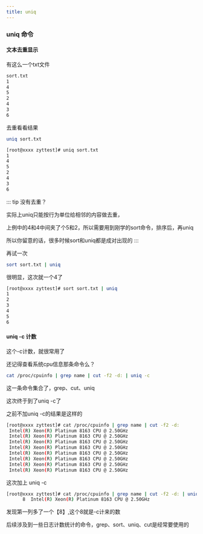 ```yaml
---
title: uniq
---
```

### uniq 命令
#### 文本去重显示
有这么一个txt文件
``` bash
sort.txt
1
4
5
2
4
3
6
```
去重看看结果
``` bash
uniq sort.txt
```
``` bash
[root@xxxx zyttest]# uniq sort.txt 
1
4
5
2
4
3
6
```

::: tip 没有去重？

实际上uniq只能按行为单位给相邻的内容做去重，

上例中的4和4中间夹了个5和2，所以需要用到刚学的sort命令，排序后，再uniq

所以你留意的话，很多时候sort和uniq都是成对出现的
:::

再试一次
``` bash
sort sort.txt | uniq
```
很明显，这次就一个4了
``` bash
[root@xxxx zyttest]# sort sort.txt | uniq
1
2
3
4
5
6
```
#### uniq -c 计数
这个-c计数，就很常用了

还记得查看系统cpu信息那条命令么？

``` bash
cat /proc/cpuinfo | grep name | cut -f2 -d: | uniq -c
```

这一条命令集合了，grep、cut、uniq

这次终于到了uniq -c了

之前不加uniq -c的结果是这样的
``` bash
[root@xxxx zyttest]# cat /proc/cpuinfo | grep name | cut -f2 -d: 
 Intel(R) Xeon(R) Platinum 8163 CPU @ 2.50GHz
 Intel(R) Xeon(R) Platinum 8163 CPU @ 2.50GHz
 Intel(R) Xeon(R) Platinum 8163 CPU @ 2.50GHz
 Intel(R) Xeon(R) Platinum 8163 CPU @ 2.50GHz
 Intel(R) Xeon(R) Platinum 8163 CPU @ 2.50GHz
 Intel(R) Xeon(R) Platinum 8163 CPU @ 2.50GHz
 Intel(R) Xeon(R) Platinum 8163 CPU @ 2.50GHz
 Intel(R) Xeon(R) Platinum 8163 CPU @ 2.50GHz
``` 

这次加上 uniq -c
``` bash
[root@xxxx zyttest]# cat /proc/cpuinfo | grep name | cut -f2 -d: | uniq -c
      8  Intel(R) Xeon(R) Platinum 8163 CPU @ 2.50GHz
``` 

发现第一列多了一个【8】,这个8就是-c计来的数

后续涉及到一些日志计数统计的命令，grep、sort、uniq、cut是经常要使用的

